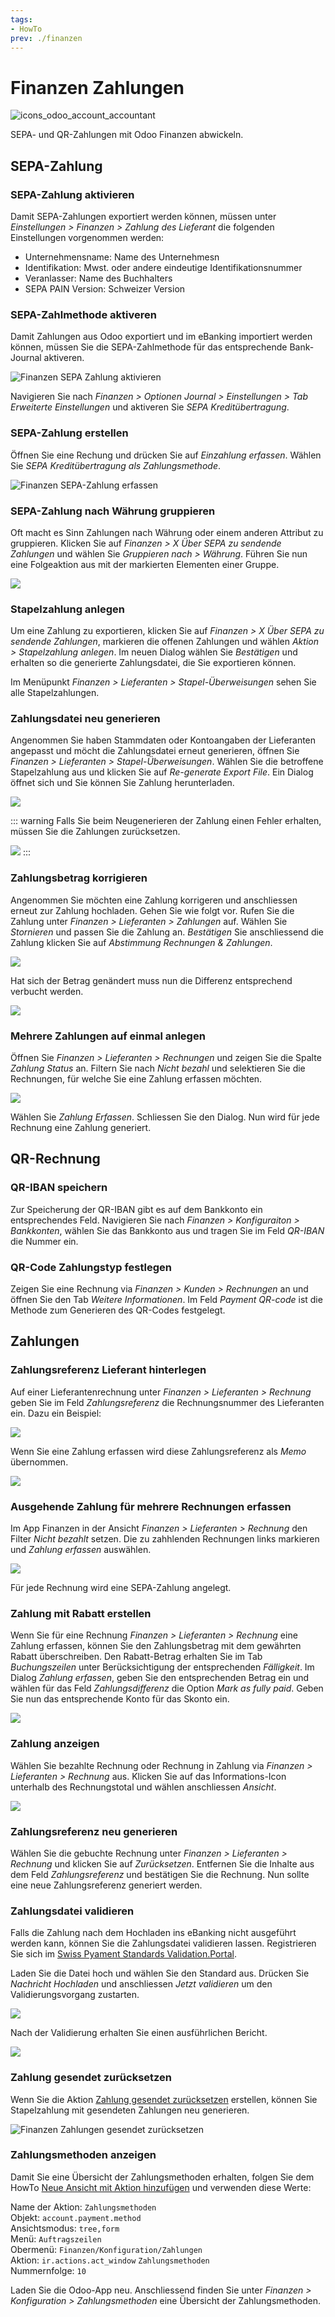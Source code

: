 ```yaml
---
tags:
- HowTo
prev: ./finanzen
---
```

# Finanzen Zahlungen
![icons_odoo_account_accountant](assets/icons_odoo_account_accountant.png)

SEPA- und QR-Zahlungen mit Odoo Finanzen abwickeln.

## SEPA-Zahlung

### SEPA-Zahlung aktivieren

Damit SEPA-Zahlungen exportiert werden können, müssen unter *Einstellungen > Finanzen > Zahlung des Lieferant* die folgenden Einstellungen vorgenommen werden:

* Unternehmensname: Name des Unternehmesn
* Identifikation: Mwst. oder andere eindeutige Identifikationsnummer
* Veranlasser: Name des Buchhalters
* SEPA PAIN Version: Schweizer Version

### SEPA-Zahlmethode aktiveren

Damit Zahlungen aus Odoo exportiert und im eBanking importiert werden können, müssen Sie die SEPA-Zahlmethode für das entsprechende Bank-Journal aktiveren.

![Finanzen SEPA Zahlung aktivieren](assets/Finanzen%20SEPA%20Zahlung%20aktivieren.gif)

Navigieren Sie nach *Finanzen > Optionen Journal > Einstellungen > Tab Erweiterte Einstellungen* und aktiveren Sie *SEPA Kreditübertragung*.

### SEPA-Zahlung erstellen

Öffnen Sie eine Rechung und drücken Sie auf *Einzahlung erfassen*. Wählen Sie *SEPA Kreditübertragung als Zahlungsmethode*.

![Finanzen SEPA-Zahlung erfassen](assets/Finanzen%20SEPA-Zahlung%20erfassen.gif)

### SEPA-Zahlung nach Währung gruppieren

Oft macht es Sinn Zahlungen nach Währung oder einem anderen Attribut zu gruppieren. Klicken Sie auf *Finanzen > X Über SEPA zu sendende Zahlungen* und wählen Sie *Gruppieren nach > Währung*. Führen Sie nun eine Folgeaktion aus mit der markierten Elementen einer Gruppe.

![](assets/Finanzen%20Zahlungen%20SEPA-Zahlung%20nach%20Währung%20gruppieren.png)

### Stapelzahlung anlegen

Um eine Zahlung zu exportieren, klicken Sie auf *Finanzen > X Über SEPA zu sendende Zahlungen*, markieren die offenen Zahlungen und wählen *Aktion > Stapelzahlung anlegen*. Im neuen Dialog wählen Sie *Bestätigen* und erhalten so die generierte Zahlungsdatei, die Sie exportieren können.

Im Menüpunkt *Finanzen > Lieferanten > Stapel-Überweisungen* sehen Sie alle Stapelzahlungen.

### Zahlungsdatei neu generieren

Angenommen Sie haben Stammdaten oder Kontoangaben der Lieferanten angepasst und möcht die Zahlungsdatei erneut generieren, öffnen Sie *Finanzen > Lieferanten > Stapel-Überweisungen*. Wählen Sie die betroffene Stapelzahlung aus und klicken Sie auf *Re-generate Export File*. Ein Dialog öffnet sich und Sie können Sie Zahlung herunterladen.

![](assets/Finanzen%20Zahlungen%20Datei%20herunterladen.png)

::: warning
Falls Sie beim Neugenerieren der Zahlung einen Fehler erhalten, müssen Sie die Zahlungen zurücksetzen.

![](assets/Finanzen%20Zahlung%20gesendet%20Fehler.png)
:::

### Zahlungsbetrag korrigieren

Angenommen Sie möchten eine Zahlung korrigeren und anschliessen erneut zur Zahlung hochladen. Gehen Sie wie folgt vor. Rufen Sie die Zahlung unter *Finanzen > Lieferanten > Zahlungen* auf. Wählen Sie *Stornieren* und passen Sie die Zahlung an. *Bestätigen* Sie anschliessend die Zahlung klicken Sie auf *Abstimmung Rechnungen & Zahlungen*.

![](assets/Finanzen%20Zahlungen%20Abstimmen.png)

Hat sich der Betrag genändert muss nun die Differenz entsprechend verbucht werden.

![](assets/Finanzen%20Zahlungen%20Zahlungsbetrag%20korrigieren.png)

### Mehrere Zahlungen auf einmal anlegen

Öffnen Sie *Finanzen > Lieferanten > Rechnungen* und zeigen Sie die Spalte *Zahlung Status* an. Filtern Sie nach *Nicht bezahl* und selektieren Sie die Rechnungen, für welche Sie eine Zahlung erfassen möchten.

![](assets/Finanzen%20Zahlungen%20erfassen.png)

Wählen Sie *Zahlung Erfassen*. Schliessen Sie den Dialog. Nun wird für jede Rechnung eine Zahlung generiert.

## QR-Rechnung

### QR-IBAN speichern

Zur Speicherung der QR-IBAN gibt es auf dem Bankkonto ein entsprechendes Feld. Navigieren Sie nach *Finanzen > Konfiguraiton > Bankkonten*, wählen Sie das Bankkonto aus und tragen Sie im Feld *QR-IBAN* die Nummer ein.

### QR-Code Zahlungstyp festlegen

Zeigen Sie eine Rechnung via *Finanzen > Kunden > Rechnungen* an und öffnen Sie den Tab *Weitere Informationen*. Im Feld *Payment QR-code* ist die Methode zum Generieren des QR-Codes festgelegt.

## Zahlungen

### Zahlungsreferenz Lieferant hinterlegen

Auf einer Lieferantenrechnung unter *Finanzen > Lieferanten > Rechnung* geben Sie im Feld *Zahlungsreferenz* die Rechnungsnummer des Lieferanten ein. Dazu ein Beispiel:

![](assets/Finanzen%20Zahlungen%20Zahlungsreferenz%20Lieferant%20hinterlegen.png)

Wenn Sie eine Zahlung erfassen wird diese Zahlungsreferenz als *Memo* übernommen.

![](assets/Finanzen%20Zahlungen%20Memo%20Zahlung.png)

### Ausgehende Zahlung für mehrere Rechnungen erfassen
Im App Finanzen in der Ansicht *Finanzen >  Lieferanten > Rechnung* den Filter *Nicht bezahlt* setzen. Die zu zahhlenden Rechnungen links markieren und *Zahlung erfassen* auswählen. 

![](assets/Finanzen%20Sepa%20Zahlung%20erfassen.png)

Für jede Rechnung wird eine SEPA-Zahlung angelegt.

### Zahlung mit Rabatt erstellen

Wenn Sie für eine Rechnung *Finanzen > Lieferanten > Rechnung* eine Zahlung erfassen, können Sie den Zahlungsbetrag mit dem gewährten Rabatt überschreiben. Den Rabatt-Betrag erhalten Sie im Tab *Buchungszeilen* unter Berücksichtigung der entsprechenden *Fälligkeit*. Im Dialog *Zahlung erfassen*, geben Sie den entsprechenden Betrag ein und wählen für das Feld *Zahlungsdifferenz* die Option *Mark as fully paid*. Geben Sie nun das entsprechende Konto für das Skonto ein.

![](assets/Finanzen%20Zahlung%20mit%20Rabatt.png)

### Zahlung anzeigen

Wählen Sie bezahlte Rechnung oder Rechnung in Zahlung via *Finanzen > Lieferanten > Rechnung* aus. Klicken Sie auf das Informations-Icon unterhalb des Rechnungstotal und wählen anschliessen *Ansicht*.

![](assets/Finanzen%20Zahlungen%20anzeigen.png)

### Zahlungsreferenz neu generieren

Wählen Sie die gebuchte Rechnung unter *Finanzen > Lieferanten > Rechnung* und klicken Sie auf *Zurücksetzen*. Entfernen Sie die Inhalte aus dem Feld *Zahlungsreferenz* und bestätigen Sie die Rechnung. Nun sollte eine neue Zahlungsreferenz generiert werden.

### Zahlungsdatei validieren

Falls die Zahlung nach dem Hochladen ins eBanking nicht ausgeführt werden kann, können Sie die Zahlungsdatei validieren lassen. Registrieren Sie sich im [Swiss Pyament Standards Validation.Portal](https://validation.iso-payments.ch).

Laden Sie die Datei hoch und wählen Sie den Standard aus. Drücken Sie *Nachricht Hochladen* und anschliessen *Jetzt validieren* um den Validierungsvorgang zustarten.

![](assets/Finanzen%20Zahlungen%20Zahlungsdatei%20validieren.png)

Nach der Validierung erhalten Sie einen ausführlichen Bericht.

![](assets/Finanzen%20Zahlungen%20Zahlungsdatei%20output.png)

### Zahlung gesendet zurücksetzen

Wenn  Sie die Aktion [Zahlung gesendet zurücksetzen](Finanzen%20Aktionen.md#Zahlung%20gesendet%20zurücksetzen) erstellen, können Sie Stapelzahlung mit gesendeten Zahlungen neu generieren.

![Finanzen Zahlungen gesendet zurücksetzen](assets/Finanzen%20Zahlungen%20gesendet%20zurücksetzen.gif)

### Zahlungsmethoden anzeigen

Damit Sie eine Übersicht der Zahlungsmethoden erhalten, folgen Sie dem HowTo [Neue Ansicht mit Aktion hinzufügen](Entwicklung%20Aktionen.md#Neue%20Ansicht%20mit%20Aktion%20hinzufügen) und verwenden diese Werte:

Name der Aktion: `Zahlungsmethoden`\
Objekt: `account.payment.method`\
Ansichtsmodus: `tree,form`\
Menü: `Auftragszeilen`\
Obermenü: `Finanzen/Konfiguration/Zahlungen`\
Aktion: `ir.actions.act_window` `Zahlungsmethoden`\
Nummernfolge: `10`

Laden Sie die Odoo-App neu. Anschliessend finden Sie unter *Finanzen > Konfiguration > Zahlungsmethoden* eine Übersicht der Zahlungsmethoden.